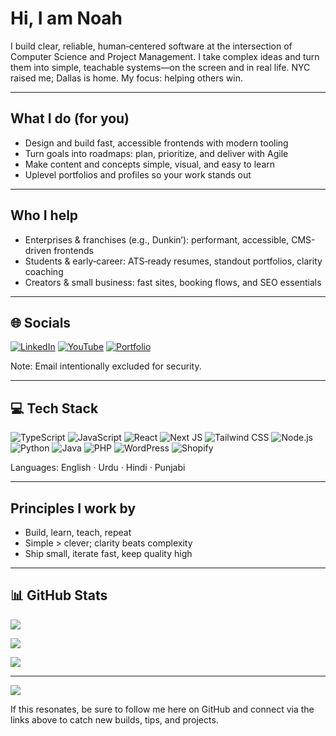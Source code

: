 # Hi, I am Noah

I build clear, reliable, human‑centered software at the intersection of Computer Science and Project Management. I take complex ideas and turn them into simple, teachable systems—on the screen and in real life. NYC raised me; Dallas is home. My focus: helping others win.

---

## What I do (for you)

- Design and build fast, accessible frontends with modern tooling
- Turn goals into roadmaps: plan, prioritize, and deliver with Agile
- Make content and concepts simple, visual, and easy to learn
- Uplevel portfolios and profiles so your work stands out

---

## Who I help

- Enterprises & franchises (e.g., Dunkin’): performant, accessible, CMS-driven frontends
- Students & early‑career: ATS‑ready resumes, standout portfolios, clarity coaching
- Creators & small business: fast sites, booking flows, and SEO essentials

---

## 🌐 Socials

[![LinkedIn](https://img.shields.io/badge/LinkedIn-%230077B5.svg?logo=linkedin&logoColor=white)](https://linkedin.com/in/noahkhomer18)
[![YouTube](https://img.shields.io/badge/YouTube-%23FF0000.svg?logo=YouTube&logoColor=white)](https://youtube.com/@learningwithnoah25)
[![Portfolio](https://img.shields.io/badge/Portfolio-noah--khomer.com-111111?logo=vercel&logoColor=white)](https://www.noah-khomer.com/)

Note: Email intentionally excluded for security.

---

## 💻 Tech Stack

![TypeScript](https://img.shields.io/badge/typescript-%23007ACC.svg?style=for-the-badge&logo=typescript&logoColor=white)
![JavaScript](https://img.shields.io/badge/javascript-%23323330.svg?style=for-the-badge&logo=javascript&logoColor=%23F7DF1E)
![React](https://img.shields.io/badge/React-61DAFB.svg?style=for-the-badge&logo=react&logoColor=000)
![Next JS](https://img.shields.io/badge/Next-black.svg?style=for-the-badge&logo=next.js&logoColor=white)
![Tailwind CSS](https://img.shields.io/badge/Tailwind-06B6D4.svg?style=for-the-badge&logo=tailwindcss&logoColor=white)
![Node.js](https://img.shields.io/badge/Node.js-339933.svg?style=for-the-badge&logo=nodedotjs&logoColor=white)
![Python](https://img.shields.io/badge/python-3670A0.svg?style=for-the-badge&logo=python&logoColor=ffdd54)
![Java](https://img.shields.io/badge/java-%23ED8B00.svg?style=for-the-badge&logo=openjdk&logoColor=white)
![PHP](https://img.shields.io/badge/php-%23777BB4.svg?style=for-the-badge&logo=php&logoColor=white)
![WordPress](https://img.shields.io/badge/WordPress-%23117AC9.svg?style=for-the-badge&logo=WordPress&logoColor=white)
![Shopify](https://img.shields.io/badge/Shopify-7AB55C.svg?style=for-the-badge&logo=shopify&logoColor=white)

Languages: English · Urdu · Hindi · Punjabi

---

## Principles I work by

- Build, learn, teach, repeat
- Simple > clever; clarity beats complexity
- Ship small, iterate fast, keep quality high

---

## 📊 GitHub Stats

![](https://github-readme-stats.vercel.app/api?username=noahkhomer18&theme=dark&hide_border=false&include_all_commits=false&count_private=false)

![](https://nirzak-streak-stats.vercel.app/?user=noahkhomer18&theme=dark&hide_border=false)

![](https://github-readme-stats.vercel.app/api/top-langs/?username=noahkhomer18&theme=dark&hide_border=false&include_all_commits=false&count_private=false&layout=compact)

---

[![](https://visitcount.itsvg.in/api?id=noahkhomer18&icon=0&color=0)](https://visitcount.itsvg.in)

If this resonates, be sure to follow me here on GitHub and connect via the links above to catch new builds, tips, and projects.

